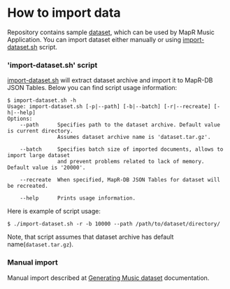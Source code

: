 # How to import data

Repository contains sample [dataset](https://github.com/mapr-demos/mapr-music/tree/master/dataset), which can be used by 
MapR Music Application. You can import dataset either manually or using 
[import-dataset.sh](https://github.com/mapr-demos/mapr-music/blob/devel/bin/import-dataset.sh) script.

### 'import-dataset.sh' script

[import-dataset.sh](https://github.com/mapr-demos/mapr-music/blob/master/bin/import-dataset.sh) will extract dataset 
archive and import it to MapR-DB JSON Tables. Below you can find script usage information:
```
$ import-dataset.sh -h
Usage: import-dataset.sh [-p|--path] [-b|--batch] [-r|--recreate] [-h|--help]
Options:
    --path      Specifies path to the dataset archive. Default value is current directory. 
                Assumes dataset archive name is 'dataset.tar.gz'.

    --batch     Specifies batch size of imported documents, allows to import large dataset 
                and prevent problems related to lack of memory. Default value is '20000'.

    --recreate  When specified, MapR-DB JSON Tables for dataset will be recreated.

    --help      Prints usage information.
```

Here is example of script usage:
```
$ ./import-dataset.sh -r -b 10000 --path /path/to/dataset/directory/
```

Note, that script assumes that dataset archive has default name(`dataset.tar.gz`).

### Manual import
Manual import described at [Generating Music dataset](https://github.com/mapr-demos/mapr-music/blob/master/doc/music-dataset-generation.md#import-data-in-mapr-db)
documentation.
